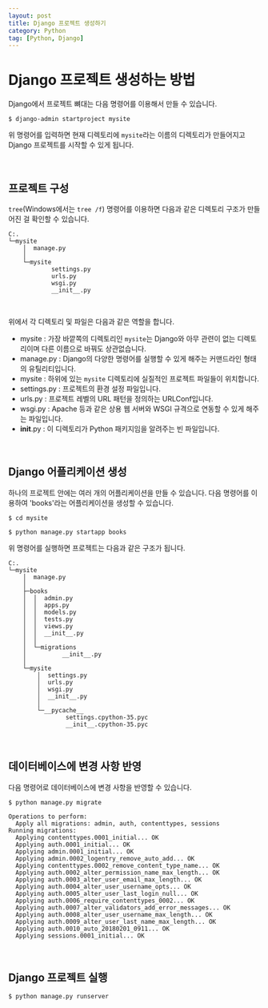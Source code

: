 ```yaml
---
layout: post
title: Django 프로젝트 생성하기
category: Python
tag: [Python, Django]
---
```

# Django 프로젝트 생성하는 방법

Django에서 프로젝트 뼈대는 다음 명령어를 이용해서 만들 수 있습니다. 

~~~
$ django-admin startproject mysite
~~~

위 명령어를 입력하면 현재 디렉토리에 `mysite`라는 이름의 디렉토리가 만들어지고 Django 프로젝트를 시작할 수 있게 됩니다.

<br>

## 프로젝트 구성

`tree`(Windows에서는 `tree /f`) 명령어를 이용하면 다음과 같은 디렉토리 구조가 만들어진 걸 확인할 수 있습니다.

~~~
C:.
└─mysite
    │  manage.py
    │
    └─mysite
            settings.py
            urls.py
            wsgi.py
            __init__.py
~~~

<br>

위에서 각 디렉토리 및 파일은 다음과 같은 역할을 합니다.

* mysite : 가장 바깥쪽의 디렉토리인 `mysite`는 Django와 아무 관련이 없는 디렉토리이며 다른 이름으로 바꿔도 상관없습니다.
* manage.py : Django의 다양한 명령어를 실행할 수 있게 해주는 커맨드라인 형태의 유틸리티입니다.
* mysite : 하위에 있는 `mysite` 디렉토리에 실질적인 프로젝트 파일들이 위치합니다.
* settings.py : 프로젝트의 환경 설정 파일입니다. 
* urls.py : 프로젝트 레벨의 URL 패턴을 정의하는 URLConf입니다.
* wsgi.py : Apache 등과 같은 상용 웹 서버와 WSGI 규격으로 연동할 수 있게 해주는 파일입니다.
* __init__.py : 이 디렉토리가 Python 패키지임을 알려주는 빈 파일입니다.

<br>

## Django 어플리케이션 생성

하나의 프로젝트 안에는 여러 개의 어플리케이션을 만들 수 있습니다. 다음 명령어를 이용하여 'books'라는 어플리케이션을 생성할 수 있습니다.

~~~
$ cd mysite

$ python manage.py startapp books
~~~

위 명령어를 실행하면 프로젝트는 다음과 같은 구조가 됩니다.

~~~
C:.
└─mysite
    │  manage.py
    │
    ├─books
    │  │  admin.py
    │  │  apps.py
    │  │  models.py
    │  │  tests.py
    │  │  views.py
    │  │  __init__.py
    │  │
    │  └─migrations
    │          __init__.py
    │
    └─mysite
        │  settings.py
        │  urls.py
        │  wsgi.py
        │  __init__.py
        │
        └─__pycache__
                settings.cpython-35.pyc
                __init__.cpython-35.pyc
~~~

<br>

## 데이터베이스에 변경 사항 반영

다음 명령어로 데이터베이스에 변경 사항을 반영할 수 있습니다.

~~~
$ python manage.py migrate

Operations to perform:
  Apply all migrations: admin, auth, contenttypes, sessions
Running migrations:
  Applying contenttypes.0001_initial... OK
  Applying auth.0001_initial... OK
  Applying admin.0001_initial... OK
  Applying admin.0002_logentry_remove_auto_add... OK
  Applying contenttypes.0002_remove_content_type_name... OK
  Applying auth.0002_alter_permission_name_max_length... OK
  Applying auth.0003_alter_user_email_max_length... OK
  Applying auth.0004_alter_user_username_opts... OK
  Applying auth.0005_alter_user_last_login_null... OK
  Applying auth.0006_require_contenttypes_0002... OK
  Applying auth.0007_alter_validators_add_error_messages... OK
  Applying auth.0008_alter_user_username_max_length... OK
  Applying auth.0009_alter_user_last_name_max_length... OK
  Applying auth.0010_auto_20180201_0911... OK
  Applying sessions.0001_initial... OK
~~~

<br>

## Django 프로젝트 실행

~~~
$ python manage.py runserver
~~~